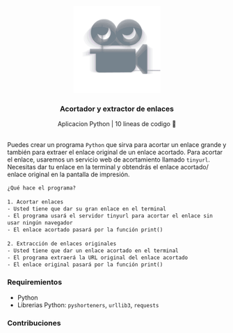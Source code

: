  <br />
<p align="center">
  <a href="https://eliudduno.github.io/">
    <img width="200px" src="https://github.com/xiaowuc2/xiaowuc2/blob/master/source/qxr/lin.gif" alt="Logo">
  </a>

  <h3 align="center">Acortador y extractor de enlaces</h3>

  <p align="center">
    Aplicacion Python | 10 lineas de codigo 🧭
    <br>
    <br />
  </p>
</p>

Puedes crear un programa `Python` que sirva para acortar un enlace grande y también para extraer el enlace original de un enlace acortado. Para acortar el enlace, usaremos un servicio web de acortamiento llamado `tinyurl`. Necesitas dar tu enlace en la terminal y obtendrás el enlace acortado/ enlace original en la pantalla de impresión.
 ```
¿Qué hace el programa? 

1. Acortar enlaces
- Usted tiene que dar su gran enlace en el terminal
- El programa usará el servidor tinyurl para acortar el enlace sin usar ningún navegador
- El enlace acortado pasará por la función print()

2. Extracción de enlaces originales
- Usted tiene que dar un enlace acortado en el terminal
- El programa extraerá la URL original del enlace acortado
- El enlace original pasará por la función print()
``` 
### Requiremientos

* Python
* Librerias Python: `pyshorteners`, `urllib3`, `requests`

### Contribuciones
